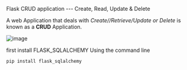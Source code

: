 Flask CRUD application --- Create, Read, Update & Delete

A web Application that deals with *Create//Retrieve/Update or Delete* is known as a **CRUD** Application.

![image](https://github.com/FridayBlessed/FlaskCRUD/assets/122832232/61832af9-8275-47b9-ab64-18bbf2ad3b21)

first install FLASK_SQLALCHEMY Using the command line

```
pip install flask_sqlalchemy

```
